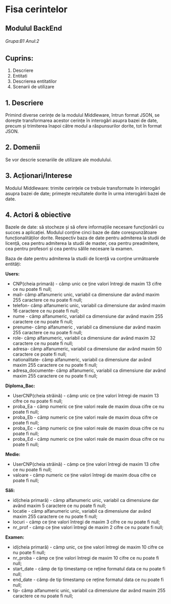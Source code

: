 # **Fisa cerintelor**
## Modulul BackEnd
###### Grupa:B1  Anul:2
## Cuprins:
1. Descriere
2. Entitati
3. Descrierea entitatilor
4. Scenarii de utilizare

## 1. Descriere
Primind diverse cerințe de la modulul Middleware, întrun
format JSON, se dorește transformarea acestor cerințe în
interogări asupra bazei de date, precum și trimiterea înapoi
către modul a răspunsurilor dorite, tot în format JSON.
## 2. Domenii
Se vor descrie scenariile de utilizare ale modulului.
## 3. Acționari/Interese
Modulul Middleware: trimite cerințele ce trebuie transformate
în interogări asupra bazei de date; primește rezultatele dorite
în urma interogării bazei de date.
## 4. Actori & obiective
Bazele de date: să stocheze și să ofere informațiile necesare
funcționării cu succes a aplicației.
Modulul conține cinci baze de date corespunzătoare
funcționalităților dorite. Respectiv baza de date pentru
admiterea la studii de licență, cea pentru admiterea la studii de
master, cea pentru preadmitere, cea pentru profesori și cea
pentru sălile necesare la examen.

<p> Baza de date pentru admiterea la studii de licență va conține următoarele entități: </p>

**Users:**
<ul>
  <li> CNP(cheia primară) - câmp  unic ce ține valori întregi de maxim 13 cifre ce nu poate fi null; </li>
  <li> mail- câmp alfanumeric unic, variabil ca dimensiune dar având maxim 255 caractere ce nu poate fi null; </li>
  <li> telefon- câmp alfanumeric unic, variabil ca dimensiune dar având maxim 16 caractere ce nu poate fi null; </li>
  <li> nume - câmp alfanumeric, variabil ca dimensiune dar având maxim 255 caractere ce nu poate fi null; </li>
  <li> prenume-  câmp alfanumeric , variabil ca dimensiune dar având maxim 255 caractere ce nu poate fi null; </li>
  <li> role- câmp alfanumeric, variabil ca dimensiune dar având maxim 32 caractere ce nu poate fi null; </li> 
  <li> adresa- câmp alfanumeric, variabil ca dimensiune dar având maxim 50 caractere ce poate fi null; </li>
  <li> nationalitate- câmp alfanumeric, variabil ca dimensiune dar având maxim 255 caractere ce nu poate fi null; </li> 
  <li> adresa_documente- câmp  alfanumeric, variabil ca dimensiune dar având maxim 255 caractere ce nu poate fi null; </li>
</ul>

**Diploma_Bac:**
<ul>
  <li> UserCNP(cheia străină) - câmp  unic ce ține valori întregi de maxim 13 cifre ce nu poate fi null; </li>
  <li> proba_Ea - câmp numeric ce ține valori reale de maxim doua cifre ce nu poate fi null; </li>
  <li> proba_Eb - câmp numeric ce ține valori reale de maxim doua cifre ce  poate fi null; </li>
  <li> proba_Ec - câmp numeric ce ține valori reale de maxim doua cifre ce nu poate fi null; </li>
  <li> proba_Ed - câmp numeric ce ține valori reale de maxim doua cifre ce nu poate fi null; </li>
</ul>

**Medie:**
<ul>
  <li>UserCNP(cheia străină) - câmp ce ține valori întregi de maxim 13 cifre ce nu poate fi null;</li>
  <li>valoare - câmp numeric ce ține valori întregi de maxim doua cifre ce poate fi null;</li>
</ul>

**Săli:**
<ul>
  <li>id(cheia primară) - câmp alfanumeric unic, variabil ca dimensiune dar având maxim 5 caractere ce nu poate fi null;</li>
  <li>locatie - câmp alfanumeric unic, variabil ca dimensiune dar având maxim 255 caractere ce nu poate fi null;</li>
  <li>locuri - câmp ce ține valori întregi de maxim 3 cifre ce nu poate fi null;</li>
  <li>nr_prof - câmp ce ține valori întregi de maxim 2 cifre ce nu poate fi null;</li>
</ul>

**Examen:**
<ul>
  <li>id(cheia primară) - câmp unic, ce ține valori întregi de maxim 10 cifre ce nu poate fi null;</li>
  <li>nr_proba - câmp ce ține valori întregi de maxim 10 cifre ce nu poate fi null;</li>
  <li>start_date - câmp de tip timestamp ce reține formatul data ce nu poate fi null;</li>
  <li>end_date - câmp de tip timestamp ce reține formatul data ce nu poate fi null;</li>
  <li>tip- câmp alfanumeric unic, variabil ca dimensiune dar având maxim 255 caractere ce nu poate fi null;</li>
</ul>
